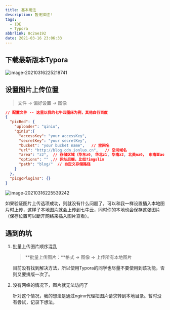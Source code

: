 ```yaml
---
title: 基本用法
description: 暂无描述！
tags:
  - IDE
  - Typora
abbrlink: 8c2ae192
date: 2021-03-16 23:06:33
---
```




## 下载最新版本Typora

![image-20210316225218741](http://blog.cdn.ionluo.cn/blog/image-20210316225218741.png)





##  设置图片上传位置

> 文件 → 偏好设置 → 图像

```json
// 配置文件 -- 这里以我的七牛云图床为例，其他自行百度
{
  "picBed": {
    "uploader": "qiniu",
    "qiniu":{
      "accessKey": "your accessKey",
      "secretKey": "your secretKey",
      "bucket": "your bucket name",   // 空间名
      "url": "http://blog.cdn.ionluo.cn",   // 空间域名
      "area": "z2",  // 存储区域（华东z0, 华北z1, 华南z2, 北美na0， 东南亚as0）
      "options": "" ,// 网址后缀，比如?imgslim
      "path": "blog/"  // 自定义存储路径
    }
  },
  "picgoPlugins": {}
}
```



![image-20210316225539242](http://blog.cdn.ionluo.cn/blog/image-20210316225539242.png)



如果验证图片上传选项成功，则就没有什么问题了，可以和我一样设置插入本地图片时上传，这样子本地图片就会上传到七牛云，同时你的本地也会保存这张图片（保存位置可以断开网络来插入图片查看）。



## 遇到的坑

1. 批量上传图片顺序混乱

   > **批量上传图片：**格式 → 图像 → 上传所有本地图片

   目前没有找到解决方法，所以使用Typora的同学也尽量不要使用到该功能，否则又要排版一次了。

2. 没有网络的情况下，图片就无法访问了

   针对这个情况，我的想法是通过nginx代理把图片请求转到本地目录。暂时没有尝试，记录下想法。